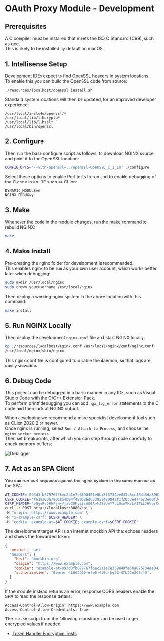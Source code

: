 # OAuth Proxy Module - Development

## Prerequisites

A C compiler must be installed that meets the ISO C Standard (C99), such as gcc.\
This is likely to be installed by default on macOS.

## 1. Intellisense Setup

Development IDEs expect to find OpenSSL headers in system locations.\
To enable this you can build the OpenSSL code from source: 

```bash
./resources/localhost/openssl_install.sh
```

Standard system locations will then be updated, for an improved developer experience:

```text
/usr/local/include/openssl/*
/usr/local/lib/libcrypto*
/usr/local/lib/libssl*
/usr/local/bin/openssl
```

## 2. Configure

Then run the base configure script as follows, to download NGINX source and point it to the OpenSSL location:

```bash
CONFIG_OPTS='--with-openssl=../openssl-OpenSSL_1_1_1m' ./configure 
```

Select these options to enable Perl tests to run and to enable debugging of the C code in an IDE such as CLion:

```text
DYNAMIC_MODULE=n
NGINX_DEBUG=y
```

## 3. Make

Whenever the code in the module changes, run the make command to rebuild NGINX:

```bash
make
```

## 4. Make Install

Pre-creating the nginx folder for development is recommended.\
This enables nginx to be run as your own user account, which works better later when debugging:

```bash
sudo mkdir /usr/local/nginx
sudo chown yourusername /usr/local/nginx
```

Then deploy a working nginx system to the above location with this command:

```bash
make install
```

## 5. Run NGINX Locally

Then deploy the development `nginx.conf` file and start NGINX locally:

```bash
cp ./resources/localhost/nginx.conf /usr/local/nginx/conf/nginx.conf
/usr/local/nginx/sbin/nginx
```

This nginx.conf file is configured to disable the daemon, so that logs are easily viewable.

## 6. Debug Code

This project can be debugged in a basic manner in any IDE, such as Visual Studio Code with the C/C++ Extension Pack.\
To perform printf debugging you can add `ngx_log_error` statements to the C code and then look at NGINX output.

When developing we recommend a more specialist development tool such as CLion 2020.2 or newer.\
Once nginx is running, select  `Run / Attach to Process`, and choose the `nginx worker process`.\
Then set breakpoints, after which you can step through code carefully to check memory buffers:

![Debugger](resources/debugger.png)

## 7. Act as an SPA Client

You can run curl requests against the nginx system in the same manner as the SPA:

```bash
AT_COOKIE='093d3fb879767f6ec2b1e7e359040fe6ba875734ee043c5cc484d3da8963a351e9aba1c5e273f3d1ea2914f83836fa434474d1720b3040f5f7237f34536b7389'
CSRF_COOKIE='f61b300a79018b4b94f480086d63395148084af1f20c3e474623e60f34a181656b3a54725c1b4ddaeec9171f0398bde8c6c1e0e12d90bdb13397bf24678cd17a230a3df8e1771f9992e3bf2d6567ad920e1c25dc5e3e015679b5e673'
CSRF_HEADER='pQguFsD6hFjnyYjaeC5KyijcWS6AvkJHiUmY7dLUsuTKsLAITLiJHVqsCdQpaGYO'
curl -X POST http://localhost:8080/api \
-H "origin: https://www.example.com" \
-H "x-example-csrf: $CSRF_HEADER" \
-H "cookie: example-at=$AT_COOKIE; example-csrf=$CSRF_COOKIE"
```

The development target API is an internet mockbin API that echoes headers and shows the forwarded token:

```json
{
  "method": "GET"
  "headers": {
    "host": "mockbin.org",
    "origin": "https://www.example.com",
    "cookie": "example-at=093d3fb879767f6ec2b1e7e359040fe6ba875734ee043c5cc484d3da8963a351e9aba1c5e273f3d1ea2914f83836fa434474d1720b3040f5f7237f34536b7389",
    "authorization": "Bearer 42665300-efe8-419d-be52-07b53e208f46",
  }
}
```

If the module instead returns an error, response CORS headers enable the SPA to read the response details:

```text
Access-Control-Allow-Origin: https://www.example.com
Access-Control-Allow-Credentials: true
```

The `run.sh` script from the following repository can be used to get encrypted values if needed:

- [Token Handler Encryption Tests](https://github.com/curityio/token-handler-encryption-tests)